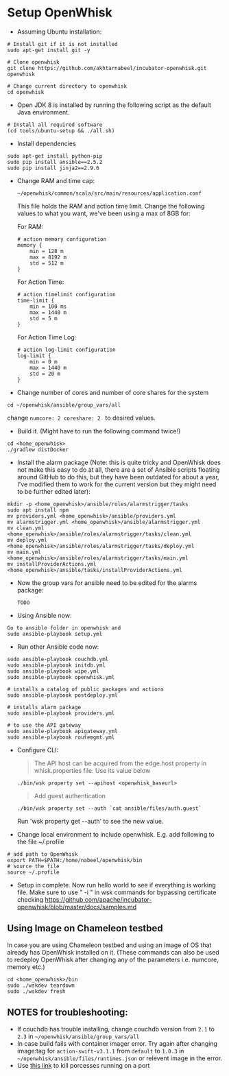 # Setup OpenWhisk
- Assuming Ubuntu installation:

```
# Install git if it is not installed
sudo apt-get install git -y

# Clone openwhisk
git clone https://github.com/akhtarnabeel/incubator-openwhisk.git openwhisk

# Change current directory to openwhisk
cd openwhisk
```

  - Open JDK 8 is installed by running the following script as the default Java environment.

```
# Install all required software
(cd tools/ubuntu-setup && ./all.sh)
```

  - Install dependencies

```
sudo apt-get install python-pip
sudo pip install ansible==2.5.2
sudo pip install jinja2==2.9.6
````

  - Change RAM and time cap:
    
    ```
    ~/openwhisk/common/scala/src/main/resources/application.conf
    ```

    This file holds the RAM and action time limit. Change the following values to what you want, we've been using a max of 8GB for:
    
    For RAM:
    ```
    # action memory configuration
    memory {
        min = 128 m
        max = 8192 m
        std = 512 m
    }
    ```
    
    For Action Time:
    ```
    # action timelimit configuration
    time-limit {
        min = 100 ms
        max = 1440 m
        std = 5 m
    }
    ```
    
    For Action Time Log:
    ```
    # action log-limit configuration
    log-limit {
        min = 0 m
        max = 1440 m
        std = 20 m
    }
    ```
  
  - Change number of cores and number of core shares for the system
  
  ```
  cd ~/openwhisk/ansible/group_vars/all
  ```
  change ```numcore: 2
  coreshare: 2 ``` to desired values. 
  
  - Build it. (Might have to run the following command twice!)

  ```
  cd <home_openwhisk>
  ./gradlew distDocker
  ```
  - Install the alarm package (Note: this is quite tricky and OpenWhisk does not make this easy to do at all, there are a set of Ansible scripts floating around GitHub to do this, but they have been outdated for about a year, I've modified them to work for the current version but they might need to be further edited later): 
  
  ```
  mkdir -p <home_openwhisk>/ansible/roles/alarmstrigger/tasks
  sudo apt install npm
  mv providers.yml <home_openwhisk>/ansible/providers.yml
  mv alarmstrigger.yml <home_openwhisk>/ansible/alarmstrigger.yml
  mv clean.yml <home_openwhisk>/ansible/roles/alarmstrigger/tasks/clean.yml
  mv deploy.yml <home_openwhisk>/ansible/roles/alarmstrigger/tasks/deploy.yml
  mv main.yml <home_openwhisk>/ansible/roles/alarmstrigger/tasks/main.yml
  mv installProviderActions.yml <home_openwhisk>/ansible/tasks/installProviderActions.yml
  ```
  - Now the group vars for ansible need to be edited for the alarms package:
    
    ```
    TODO
    ```
    
    
  - Using Ansible now:
  
  ```
  Go to ansible folder in openwhisk and 
  sudo ansible-playbook setup.yml
  ```
  
  - Run other Ansible code now:
  
  ```
  sudo ansible-playbook couchdb.yml
  sudo ansible-playbook initdb.yml
  sudo ansible-playbook wipe.yml
  sudo ansible-playbook openwhisk.yml

  # installs a catalog of public packages and actions
  sudo ansible-playbook postdeploy.yml
  
  # installs alarm package
  sudo ansible-playbook providers.yml

  # to use the API gateway
  sudo ansible-playbook apigateway.yml
  sudo ansible-playbook routemgmt.yml
  ```
  
  - Configure CLI:
    > The API host can be acquired from the edge.host property in whisk.properties file. Use its value below
  
      ```
      ./bin/wsk property set --apihost <openwhisk_baseurl>
      ```
    > Add guest authentication
    
     ```
     ./bin/wsk property set --auth `cat ansible/files/auth.guest`
     ```
     Run 'wsk property get --auth' to see the new value.
  
  - Change local environment to include openwhisk. E.g. add following to the file ~/.profile
  
  ```
  # add path to OpenWhisk
  export PATH=$PATH:/home/nabeel/openwhisk/bin
  # source the file
  source ~/.profile 
  ```
  
- Setup in complete. Now run hello world to see if everything is working file. Make sure to use " -i " in wsk commands for bypassing certificate checking
https://github.com/apache/incubator-openwhisk/blob/master/docs/samples.md

## Using Image on Chameleon testbed
In case you are using Chameleon testbed and using an image of OS that already has OpenWhisk installed on it. (These commands can also be used to redeploy OpenWhisk after changing any of the parameters i.e. numcore, memory etc.)
  
  
  ```
  cd <home_openwhisk>/bin
  sudo ./wskdev teardown
  sudo ./wskdev fresh
  ```
  
 ## NOTES for troubleshooting:
 
 - If couchdb has trouble installing, change couchdb version from `2.1` to `2.3` in `~/openwhisk/ansible/group_vars/all`
 - In case build fails with container imager error. Try again after changing image:tag for `action-swift-v3.1.1` from `default` to `1.0.3` in `~/openwhisk/ansible/files/runtimes.json` or relevent image in the error.
 - Use [this link](https://stackoverflow.com/questions/9346211/how-to-kill-a-process-on-a-port-on-ubuntu) to kill porcesses running on a port
